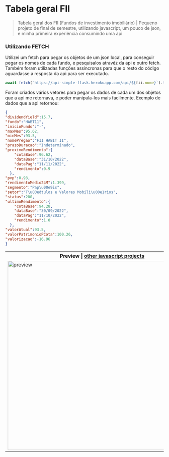 # Tabela geral FII

>Tabela geral dos FII (Fundos de investimento imobiliário) | Pequeno projeto de final de semestre, utilizando javascript, um pouco de json, e minha primeira experiência consumindo uma api

### Utilizando FETCH

Utilizei um fetch para pegar os objetos de um json local, para conseguir pegar os nomes de cada fundo, e pesquisalos atravéz da api e outro fetch. Também foram utilizadas funções assíncronas para que o resto do código aguardasse a resposta da api para ser executado.

```javascript
await fetch(`https://api-simple-flask.herokuapp.com/api/${fii.nome}`).then(resp => resp.json());
```

Foram criados vários vetores para pegar os dados de cada um dos objetos que a api me retornava, e poder manipula-los mais facilmente.
Exemplo de dados que a api retornou:

```json
{
"dividendYield":15.7,
"fundo":"HABT11",
"inicioFundo":"-",
"maxMes":95.62,
"minMes":93.5,
"nomePregao":"FII HABIT II",
"prazoDuracao":"Indeterminado",
"proximoRendimento":{
    "cotaBase":96.62,
    "dataBase":"31/10/2022",
    "dataPag":"11/11/2022",
    "rendimento":0.9
  },
"pvp":0.93,
"rendimentoMedio24M":1.399,
"segmento":"Pap\u00e9is",
"setor":"T\u00edtulos e Valores Mobili\u00e1rios",
"status":200,
"ultimoRendimento":{
    "cotaBase":94.28,
    "dataBase":"30/09/2022",
    "dataPag":"11/10/2022",
    "rendimento":1.0
  },
"valorAtual":93.5,
"valorPatrimonioPCota":100.26,
"valorizacao":-16.96
}
```

<table>
    <tr>
        <th>Preview | <a href="https://github.com/RenanSouz/Javascript">other javascript projects</a></th>
    </tr>
    <tr>
        <td><img width="600px" src="https://user-images.githubusercontent.com/101893896/201253504-1c7cae2f-5ecb-44fc-90c4-a42b4854f618.png" alt="preview"/></td>
    </tr>
</table>
